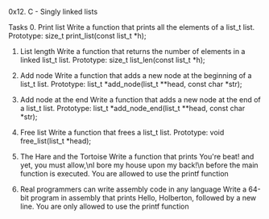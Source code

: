 0x12. C - Singly linked lists

Tasks
0. Print list
	Write a function that prints all the elements of a list_t list.
		Prototype: size_t print_list(const list_t *h);

1. List length
	Write a function that returns the number of elements in a linked list_t list.
		Prototype: size_t list_len(const list_t *h);

2. Add node
	Write a function that adds a new node at the beginning of a list_t list.
		Prototype: list_t *add_node(list_t **head, const char *str);

3. Add node at the end
	Write a function that adds a new node at the end of a list_t list.
		Prototype: list_t *add_node_end(list_t **head, const char *str);

4. Free list
	Write a function that frees a list_t list.
		Prototype: void free_list(list_t *head);

5. The Hare and the Tortoise
	Write a function that prints You're beat! and yet, you must allow,\nI bore my house upon my back!\n before the main function is executed.
		You are allowed to use the printf function

6. Real programmers can write assembly code in any language
	Write a 64-bit program in assembly that prints Hello, Holberton, followed by a new line.
		You are only allowed to use the printf function
